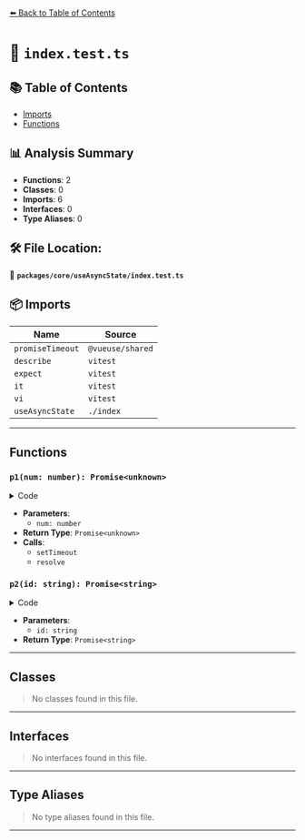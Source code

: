 [⬅️ Back to Table of Contents](../../../index.md)

# 📄 `index.test.ts`

## 📚 Table of Contents

- [Imports](#imports)
- [Functions](#functions)

## 📊 Analysis Summary

- **Functions**: 2
- **Classes**: 0
- **Imports**: 6
- **Interfaces**: 0
- **Type Aliases**: 0

## 🛠️ File Location:
📂 **`packages/core/useAsyncState/index.test.ts`**

## 📦 Imports

| Name | Source |
|------|--------|
| `promiseTimeout` | `@vueuse/shared` |
| `describe` | `vitest` |
| `expect` | `vitest` |
| `it` | `vitest` |
| `vi` | `vitest` |
| `useAsyncState` | `./index` |


---

## Functions

### `p1(num: number): Promise<unknown>`

<details><summary>Code</summary>

```ts
(num = 1) => {
    return new Promise((resolve) => {
      setTimeout(() => {
        resolve(num)
      }, 50)
    })
  }
```
</details>

- **Parameters**:
  - `num: number`
- **Return Type**: `Promise<unknown>`
- **Calls**:
  - `setTimeout`
  - `resolve`
### `p2(id: string): Promise<string>`

<details><summary>Code</summary>

```ts
async (id?: string) => {
    if (!id)
      throw new Error('error')
    return id
  }
```
</details>

- **Parameters**:
  - `id: string`
- **Return Type**: `Promise<string>`

---

## Classes

> No classes found in this file.


---

## Interfaces

> No interfaces found in this file.


---

## Type Aliases

> No type aliases found in this file.


---